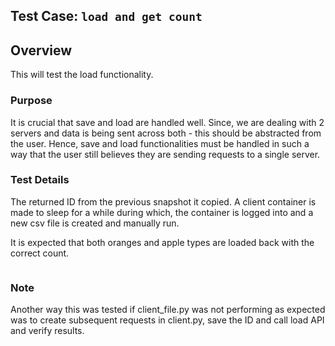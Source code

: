 ## Test Case: `load and get count`

## Overview
This will test the load functionality.

### Purpose
It is crucial that save and load are handled well. Since, we are dealing with 2 servers and data is being sent across both - this should be abstracted from the user. Hence, save and load functionalities must be handled in such a way that the user still believes they are sending requests to a single server.

### Test Details

The returned ID from the previous snapshot it copied. A client container is made to sleep for a while during which, the container is logged into and a new csv file is created and manually run.

It is expected that both oranges and apple types are loaded back with the correct count.

```

```

### Note
Another way this was tested if client_file.py was not performing as expected was to create subsequent requests in client.py, save the ID and call load API and verify results.
